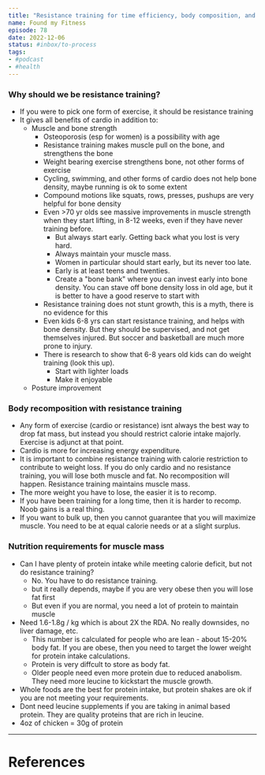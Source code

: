 ```yaml
---
title: "Resistance training for time efficiency, body composition, and maximum hypertrophy with Brad Schoenfeld"
name: Found my Fitness
episode: 78
date: 2022-12-06
status: #inbox/to-process 
tags:
- #podcast 
- #health 
---
```


### Why should we be resistance training?

- If you were to pick one form of exercise, it should be resistance training
- It gives all benefits of cardio in addition to:
	- Muscle and bone strength
		- Osteoporosis (esp for women) is a possibility with age
		- Resistance training makes muscle pull on the bone, and strengthens the bone
		- Weight bearing exercise strengthens bone, not other forms of exercise
		- Cycling, swimming, and other forms of cardio does not help bone density, maybe running is ok to some extent
		- Compound motions like squats, rows, presses, pushups are very helpful for bone density
		- Even >70 yr olds see massive improvements in muscle strength when they start lifting, in 8-12 weeks, even if they have never training before.
			- But always start early. Getting back what you lost is very hard.
			- Always maintain your muscle mass.
			- Women in particular should start early, but its never too late.
			- Early is at least teens and twenties.
			- Create a "bone bank" where you can invest early into bone density. You can stave off bone density loss in old age, but it is better to have a good reserve to start with
		- Resistance training does not stunt growth, this is a myth, there is no evidence for this
		- Even kids 6-8 yrs can start resistance training, and helps with bone density. But they should be supervised, and not get themselves injured. But soccer and basketball are much more prone to injury.
		- There is research to show that 6-8 years old kids can do weight training (look this up).
			- Start with lighter loads
			- Make it enjoyable
	- Posture improvement

### Body recomposition with resistance training

- Any form of exercise (cardio or resistance) isnt always the best way to drop fat mass, but instead you should restrict calorie intake majorly. Exercise is adjunct at that point. 
- Cardio is more for increasing energy expenditure.
- It is important to combine resistance training with calorie restriction to contribute to weight loss. If you do only cardio and no resistance training, you will lose both muscle and fat. No recomposition will happen. Resistance training maintains muscle mass.
- The more weight you have to lose, the easier it is to recomp.
- If you have been training for a long time, then it is harder to recomp. Noob gains is a real thing.
- If you want to bulk up, then you cannot guarantee that you will maximize muscle. You need to be at equal calorie needs or at a slight surplus.

### Nutrition requirements for muscle mass
- Can I have plenty of protein intake while meeting calorie deficit, but not do resistance training?
	- No. You have to do resistance training.
	- but it really depends, maybe if you are very obese then you will lose fat first
	- But even if you are normal, you need a lot of protein to maintain muscle
- Need 1.6-1.8g / kg which is about 2X the RDA. No really downsides, no liver damage, etc.
	- This number is calculated for people who are lean - about 15-20% body fat. If you are obese, then you need to target the lower weight for protein intake calculations.
	- Protein is very diffcult to store as body fat.
	- Older people need even more protein due to reduced anabolism. They need more leucine to kickstart the muscle growth.
- Whole foods are the best for protein intake, but protein shakes are ok if you are not meeting your requirements.
- Dont need leucine supplements if you are taking in animal based protein. They are quality proteins that are rich in leucine.
- 4oz of chicken = 30g of protein

---
# References